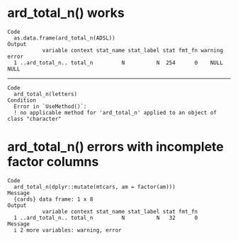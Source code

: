 # ard_total_n() works

    Code
      as.data.frame(ard_total_n(ADSL))
    Output
               variable context stat_name stat_label stat fmt_fn warning error
      1 ..ard_total_n.. total_n         N          N  254      0    NULL  NULL

---

    Code
      ard_total_n(letters)
    Condition
      Error in `UseMethod()`:
      ! no applicable method for 'ard_total_n' applied to an object of class "character"

# ard_total_n() errors with incomplete factor columns

    Code
      ard_total_n(dplyr::mutate(mtcars, am = factor(am)))
    Message
      {cards} data frame: 1 x 8
    Output
               variable context stat_name stat_label stat fmt_fn
      1 ..ard_total_n.. total_n         N          N   32      0
    Message
      i 2 more variables: warning, error

